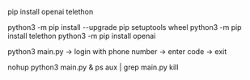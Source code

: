 pip install openai telethon

python3 -m pip install --upgrade pip setuptools wheel
python3 -m pip install telethon
python3 -m pip install openai

 python3 main.py
 -> login with phone number
 -> enter code
 -> exit


nohup python3 main.py &
ps aux | grep main.py
kill <id>
